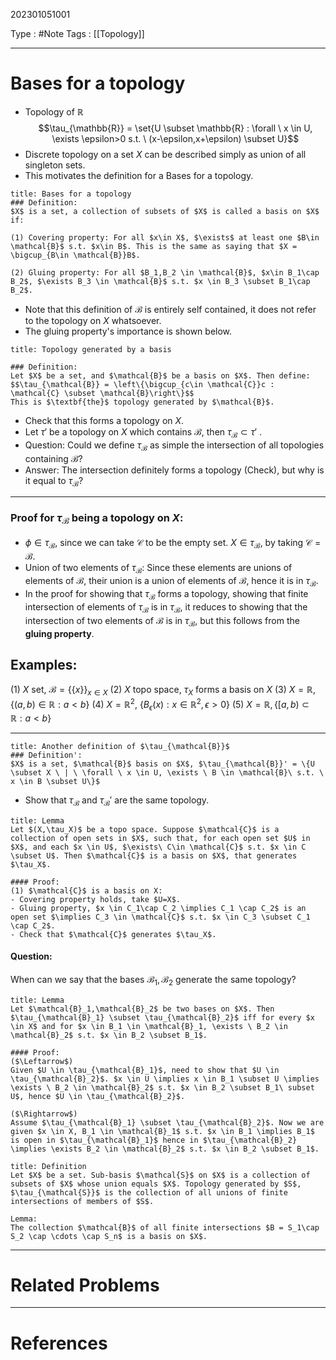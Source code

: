 202301051001

Type : #Note
Tags : [[Topology]]

---
# Bases for a topology
- Topology of $\mathbb{R}$ $$\tau_{\mathbb{R}} = \set{U \subset \mathbb{R} : \forall \ x \in U, \exists \epsilon>0 s.t. \ (x-\epsilon,x+\epsilon) \subset U}$$
- Discrete topology on a set $X$ can be described simply as union of all singleton sets.
- This motivates the definition for a Bases for a topology.
```ad-note
title: Bases for a topology
### Definition: 
$X$ is a set, a collection of subsets of $X$ is called a basis on $X$ if:

(1) Covering property: For all $x\in X$, $\exists$ at least one $B\in \mathcal{B}$ s.t. $x\in B$. This is the same as saying that $X = \bigcup_{B\in \mathcal{B}}B$.

(2) Gluing property: For all $B_1,B_2 \in \mathcal{B}$, $x\in B_1\cap B_2$, $\exists B_3 \in \mathcal{B}$ s.t. $x \in B_3 \subset B_1\cap B_2$.
```
- Note that this definition of $\mathcal{B}$ is entirely self contained, it does not refer to the topology on $X$ whatsoever.
- The gluing property's importance is shown below.

```ad-note
title: Topology generated by a basis

### Definition:
Let $X$ be a set, and $\mathcal{B}$ be a basis on $X$. Then define:
$$\tau_{\mathcal{B}} = \left\{\bigcup_{c\in \mathcal{C}}c :  \mathcal{C} \subset \mathcal{B}\right\}$$
This is $\textbf{the}$ topology generated by $\mathcal{B}$.
```

- Check that this forms a topology on $X$.
- Let $\tau'$ be a topology on $X$ which contains $\mathcal{B}$, then $\tau_{\mathcal{B}} \subset \tau'$ .
- Question: Could we define $\tau_{\mathcal{B}}$ as simple the intersection of all topologies containing $\mathcal{B}$?
- Answer: The intersection definitely forms a topology (Check), but why is it equal to $\tau_{\mathcal{B}}$?
--- 

### Proof for $\tau_{\mathcal{B}}$ being a topology on $X$: 
- $\phi \in \tau_{\mathcal{B}}$, since we can take $\mathcal{C}$ to be the empty set. $X \in \tau_{\mathcal{B}}$, by taking $\mathcal{C} = \mathcal{B}$.
- Union of two elements of $\tau_{\mathcal{B}}$: Since these elements are unions of elements of $\mathcal{B}$, their union is a union of elements of $\mathcal{B}$, hence it is in $\tau_{\mathcal{B}}$. 
- In the proof for showing that $\tau_{\mathcal{B}}$ forms a topology, showing that finite intersection of elements of $\tau_{\mathcal{B}}$ is in $\tau_{\mathcal{B}}$, it reduces to showing that the intersection of two elements of $\mathcal{B}$ is in $\tau_{\mathcal{B}}$, but this follows from the $\textbf{gluing property}$.

## Examples:
(1) $X$ set, $\mathcal{B} = \{\{x\}\}_{x \in X}$
(2) $X$ topo space, $\tau_X$ forms a basis on $X$
(3) $X = \mathbb{R}$, $\{ (a,b) \in \mathbb{R}: a<b\}$
(4) $X = \mathbb{R}^2$, $\{B_\epsilon(x): x \in \mathbb{R}^2, \epsilon>0\}$
(5) $X = \mathbb{R}, \{[a,b) \subset \mathbb{R}: a<b\}$

---
```ad-note 
title: Another definition of $\tau_{\mathcal{B}}$
### Definition':
$X$ is a set, $\mathcal{B}$ basis on $X$, $\tau_{\mathcal{B}}' = \{U \subset X \ | \ \forall \ x \in U, \exists \ B \in \mathcal{B}\ s.t. \ x \in B \subset U\}$
```
- Show that $\tau_{\mathcal{B}}$ and $\tau_{\mathcal{B}}'$ are the same topology.

```ad-note 
title: Lemma
Let $(X,\tau_X)$ be a topo space. Suppose $\mathcal{C}$ is a collection of open sets in $X$, such that, for each open set $U$ in $X$, and each $x \in U$, $\exists\ C\in \mathcal{C}$ s.t. $x \in C \subset U$. Then $\mathcal{C}$ is a basis on $X$, that generates $\tau_X$.

#### Proof: 
(1) $\mathcal{C}$ is a basis on X:
- Covering property holds, take $U=X$.
- Gluing property, $x \in C_1\cap C_2 \implies C_1 \cap C_2$ is an open set $\implies C_3 \in \mathcal{C}$ s.t. $x \in C_3 \subset C_1 \cap C_2$.
- Check that $\mathcal{C}$ generates $\tau_X$.
```

#### Question:
When can we say that the bases $\mathcal{B}_1, \mathcal{B}_2$ generate the same topology?

```ad-note
title: Lemma 
Let $\mathcal{B}_1,\mathcal{B}_2$ be two bases on $X$. Then $\tau_{\mathcal{B}_1} \subset \tau_{\mathcal{B}_2}$ iff for every $x \in X$ and for $x \in B_1 \in \mathcal{B}_1, \exists \ B_2 \in \mathcal{B}_2$ s.t. $x \in B_2 \subset B_1$.

#### Proof:
($\Leftarrow$)
Given $U \in \tau_{\mathcal{B}_1}$, need to show that $U \in \tau_{\mathcal{B}_2}$. $x \in U \implies x \in B_1 \subset U \implies \exists \ B_2 \in \mathcal{B}_2$ s.t. $x \in B_2 \subset B_1\ subset U$, hence $U \in \tau_{\mathcal{B}_2}$.

($\Rightarrow$)
Assume $\tau_{\mathcal{B}_1} \subset \tau_{\mathcal{B}_2}$. Now we are given $x \in X, B_1 \in \mathcal{B}_1$ s.t. $x \in B_1 \implies B_1$ is open in $\tau_{\mathcal{B}_1}$ hence in $\tau_{\mathcal{B}_2} \implies \exists B_2 \in \mathcal{B}_2$ s.t. $x \in B_2 \subset B_1$.
```

```ad-note
title: Definition
Let $X$ be a set. Sub-basis $\mathcal{S}$ on $X$ is a collection of subsets of $X$ whose union equals $X$. Topology generated by $S$, $\tau_{\mathcal{S}}$ is the collection of all unions of finite intersections of members of $S$.
```

```ad-note 
Lemma:
The collection $\mathcal{B}$ of all finite intersections $B = S_1\cap S_2 \cap \cdots \cap S_n$ is a basis on $X$. 
```


---

# Related Problems

---
# References
